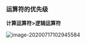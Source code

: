 ### 运算符的优先级

**计算运算符>逻辑运算符**

![image-20200717102945584](C:\Users\l\AppData\Roaming\Typora\typora-user-images\image-20200717102945584.png)